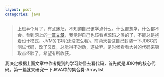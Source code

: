 ```yaml
---
layout: post
categories: java 
---
```


>上班半个月了，有点迷茫，不知道自己该学点什么。什么都想学，什么都不会。看到网上的[一篇文章](http://www.iteye.com/topic/1113732)，我觉得自己也该看点源码之类的了，不能总是抱着设计模式，JVM的书啃(还没怎么看)。前两天尝试自己封装一下JDBC的测试代码，改了又改，总觉得不对劲，遂放弃。是时候看看大神的代码来吸取点经验了，希望有所收获。

我决定根据上面文章中作者提到的学习路径去看代码，首先就是JDK中的核心代码。第一篇就来研究一下JAVA中的集合类-Arraylist



